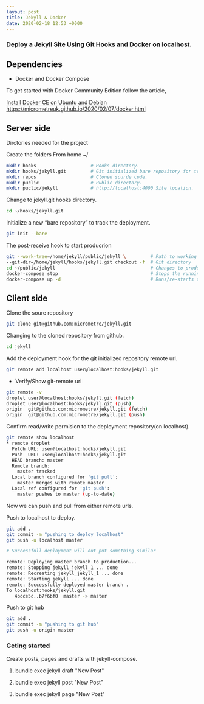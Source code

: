 ```yaml
---
layout: post
title: Jekyll & Docker
date: 2020-02-18 12:53 +0000
---
```


### Deploy a Jekyll Site Using Git Hooks and Docker on **localhost**.


## Dependencies 

- Docker and Docker Compose

To get started with Docker Community Edition  follow the article, 

<a href= "https://micrometreuk.github.io/2020/02/07/docker.html" target="_blank">Install Docker CE on Ubuntu and Debian https://micrometreuk.github.io/2020/02/07/docker.html</a> 

## Server side 

Dirctories needed for the project

Create the folders From home  ~/ 

```bash
mkdir hooks                    # Hooks directory.
mkdir hooks/jekyll.git         # Git initialized bare repository for tracking.
mkdir repos                    # Cloned sourde code.
mkdir puclic                   # Public directory.
mkdir puclic/jekyll            # http://localhost:4000 Site location.
```
Change to jekyll.git hooks directory.

```bash
cd ~/hooks/jekyll.git
```
Initialize a new “bare repository” to track the deployment.

```bash
git init --bare
```

The post-receive hook to start producrion 

```bash
git --work-tree=/home/jekyll/public/jekyll \         # Path to working directory,     
--git-dir=/home/jekyll/hooks/jekyll.git checkout -f  # Git directory 
cd ~/public/jekyll                                   # Changes to producrion location
docker-compose stop                                  # Stops the running container
docker-compose up -d                                 # Runs/re-starts the container
```

## Client side 
Clone the soure repository

```bash
git clone git@github.com:micrometre/jekyll.git
```

Changing to the cloned repository from github.

```bash
cd jekyll
```
Add the deployment hook for the git initialized repository remote url.

```bash
git remote add localhost user@localhost:hooks/jekyll.git

```
- Verify/Show git-remote url 

```bash
git remote -v
droplet	user@localhost:hooks/jekyll.git (fetch)
droplet	user@localhost:hooks/jekyll.git (push)
origin	git@github.com:micrometre/jekyll.git (fetch)
origin	git@github.com:micrometre/jekyll.git (push)
```
Confirm read/write permision to the deployment repository(on localhost).

```bash
git remote show localhost
* remote droplet
  Fetch URL: user@localhost:hooks/jekyll.git
  Push  URL: user@localhost:hooks/jekyll.git
  HEAD branch: master
  Remote branch:
    master tracked
  Local branch configured for 'git pull':
    master merges with remote master
  Local ref configured for 'git push':
    master pushes to master (up-to-date)
```

Now we can push and pull from either remote urls. 

Push to localhost to deploy.

```bash
git add .
git commit -m "pushing to deploy localhost"
git push -u localhost master	

# Successfull deployment will out put something similar 

remote: Deploying master branch to production...
remote: Stopping jekyll_jekyll_1 ... done
remote: Recreating jekyll_jekyll_1 ... done
remote: Starting jekyll ... done
remote: Successfully deployed master branch .
To localhost:hooks/jekyll.git
   4bcce5c..b7f6bf0  master -> master

```
Push to git hub 

```bash
git add .
git commit -m "pushing to git hub"
git push -u origin master	
```

### Geting started 

Create posts, pages and drafts with jekyll-compose.

1. bundle exec jekyll draft "New Post"     

2. bundle exec jekyll post "New Post"     

3. bundle exec jekyll page "New Post"     

